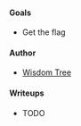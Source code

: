 #### Goals
 * Get the flag

#### Author
 * [Wisdom Tree](https://laworigin.github.io/)

#### Writeups
 * TODO

